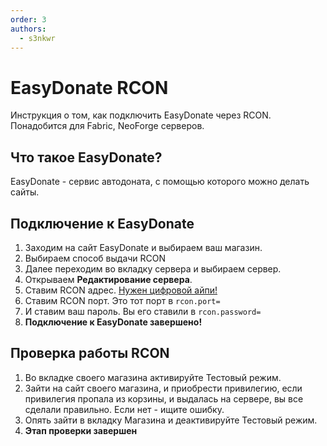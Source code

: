 ```yaml
---
order: 3
authors:
  - s3nkwr
---
```


# EasyDonate RCON

Инструкция о том, как подключить EasyDonate через RCON. Понадобится для Fabric, NeoForge серверов.

## Что такое EasyDonate?

EasyDonate - сервис автодоната, с помощью которого можно делать сайты.

## Подключение к EasyDonate

1. Заходим на сайт EasyDonate и выбираем ваш магазин.
2. Выбираем способ выдачи RCON
3. Далее переходим во вкладку сервера и выбираем сервер.
4. Открываем **Редактирование сервера**.
5. Ставим RCON адрес. [Нужен цифровой айпи!](/host/nodes)
6. Ставим RCON порт. Это тот порт в `rcon.port=`
7. И ставим ваш пароль. Вы его ставили в `rcon.password=`
8. **Подключение к EasyDonate завершено!**

## Проверка работы RCON

1. Во вкладке своего магазина активируйте Тестовый режим.
2. Зайти на сайт своего магазина, и приобрести привилегию, если привилегия пропала из корзины, и выдалась на сервере, вы все сделали правильно. Если нет - ищите ошибку.
3. Опять зайти в вкладку Магазина и деактивируйте Тестовый режим.
4. **Этап проверки завершен**
